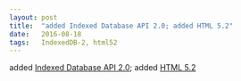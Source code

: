 ```yaml
---
layout: post
title:  "added Indexed Database API 2.0; added HTML 5.2"
date:   2016-08-18
tags:   IndexedDB-2, html52
---
```


added [Indexed Database API 2.0](/spec/IndexedDB-2); added [HTML 5.2](/spec/html52)

